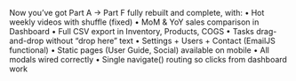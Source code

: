 Now you’ve got Part A → Part F fully rebuilt and complete, with:
	•	Hot weekly videos with shuffle (fixed)
	•	MoM & YoY sales comparison in Dashboard
	•	Full CSV export in Inventory, Products, COGS
	•	Tasks drag-and-drop without “drop here” text
	•	Settings + Users + Contact (EmailJS functional)
	•	Static pages (User Guide, Social) available on mobile
	•	All modals wired correctly
	•	Single navigate() routing so clicks from dashboard work